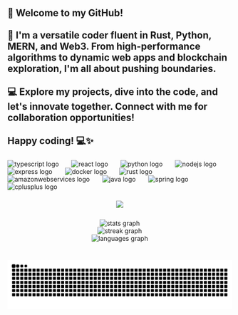 <h2 align="left">👋 Welcome to my GitHub!<br><br>🚀 I'm a versatile coder fluent in Rust, Python, MERN, and Web3. From high-performance algorithms to dynamic web apps and blockchain exploration, I'm all about pushing boundaries.<br><br>💻 Explore my projects, dive into the code, and let's innovate together. Connect with me for collaboration opportunities!<br><br>Happy coding! 💻✨</h2>

###

<div align="left">
  <img src="https://cdn.jsdelivr.net/gh/devicons/devicon/icons/typescript/typescript-original.svg" height="35" alt="typescript logo"  />
  <img width="20" />
  <img src="https://cdn.jsdelivr.net/gh/devicons/devicon/icons/react/react-original.svg" height="35" alt="react logo"  />
  <img width="20" />
  <img src="https://cdn.jsdelivr.net/gh/devicons/devicon/icons/python/python-original.svg" height="35" alt="python logo"  />
  <img width="20" />
  <img src="https://cdn.jsdelivr.net/gh/devicons/devicon/icons/nodejs/nodejs-original.svg" height="35" alt="nodejs logo"  />
  <img width="20" />
  <img src="https://cdn.jsdelivr.net/gh/devicons/devicon/icons/express/express-original.svg" height="35" alt="express logo"  />
  <img width="20" />
  <img src="https://cdn.jsdelivr.net/gh/devicons/devicon/icons/docker/docker-original.svg" height="35" alt="docker logo"  />
  <img width="20" />
  <img src="https://cdn.simpleicons.org/rust/000000" height="35" alt="rust logo"  />
  <img width="20" />
  <img src="https://skillicons.dev/icons?i=aws" height="35" alt="amazonwebservices logo"  />
  <img width="20" />
  <img src="https://cdn.jsdelivr.net/gh/devicons/devicon/icons/java/java-original.svg" height="35" alt="java logo"  />
  <img width="20" />
  <img src="https://cdn.jsdelivr.net/gh/devicons/devicon/icons/spring/spring-original.svg" height="35" alt="spring logo"  />
  <img width="20" />
  <img src="https://cdn.simpleicons.org/c++/00599C" height="35" alt="cplusplus logo"  />
</div>

###

<div align="center">
  <img height="200" src="https://github.com/0PrashantYadav0/0PrashantYadav0/assets/144602492/475e30ea-14fd-4a93-8255-f9a26b106afb"  />
</div>

###

<div align="center">
  <img src="https://github-readme-stats.vercel.app/api?username=0PrashantYadav0&hide_title=false&hide_rank=false&show_icons=true&include_all_commits=true&count_private=true&disable_animations=false&theme=dracula&locale=en&hide_border=false" height="150" alt="stats graph" /> <br>
  <img src="https://streak-stats.demolab.com?user=0PrashantYadav0&locale=en&mode=daily&theme=dracula&hide_border=false&border_radius=5" height="150" alt="streak graph" /> <br>
  <img src="https://github-readme-stats.vercel.app/api/top-langs?username=0PrashantYadav0&locale=en&hide_title=false&layout=compact&card_width=320&langs_count=5&theme=dracula&hide_border=false" height="150" alt="languages graph"  />
</div>

###

<br clear="both">

<img src="https://raw.githubusercontent.com/0PrashantYadav0/0PrashantYadav0/output/snake.svg" alt="Snake animation" />

###
